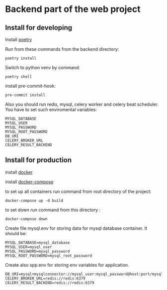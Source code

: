 # Backend part of the web project

## Install for developing

Install [poetry](https://python-poetry.org/docs/#installation)

Run from these commands from the backend directory:
```shell
poetry install
```

Switch to python venv by command:
```shell
poetry shell
```

install pre-commit-hook:
```shell
pre-commit install
```

Also you should run redis, mysql, celery worker and celery beat scheduler.
You have to set such enviromental variables:
```shell
MYSQL_DATABASE
MYSQL_USER
MYSQL_PASSWORD
MYSQL_ROOT_PASSWORD
DB_URI
CELERY_BROKER_URL
CELERY_RESULT_BACKEND
```

## Install for production

install [docker](https://docs.docker.com/engine/install/)

install [docker-compose](https://docs.docker.com/compose/install/)

to set up all containers run command from root directory of the project:
```shell
docker-compose up -d build
```

to set down run command from this directory :
```shell
docker-compose down
```

Create file mysql.env for storing data for mysql database container. It should be:
```shell
MYSQL_DATABASE=mysql_database
MYSQL_USER=mysql_user
MYSQL_PASSWORD=mysql_password
MYSQL_ROOT_PASSWORD=mysql_root_password
```

Create also spp.env for storing env variables for application.
```shell
DB_URI=mysql+mysqlconnector://mysql_user:mysql_password@host:port/mysql_database
CELERY_BROKER_URL=redis://redis:6379
CELERY_RESULT_BACKEND=redis://redis:6379
```
